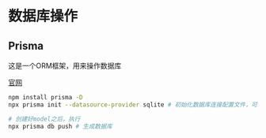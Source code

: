 # 数据库操作

## Prisma

这是一个ORM框架，用来操作数据库

[官网](https://www.prisma.io/)

```bash
npm install prisma -D
npx prisma init --datasource-provider sqlite # 初始化数据库连接配置文件，可以自己指定需要的数据库

# 创建好model之后，执行
npx prisma db push # 生成数据库
```
